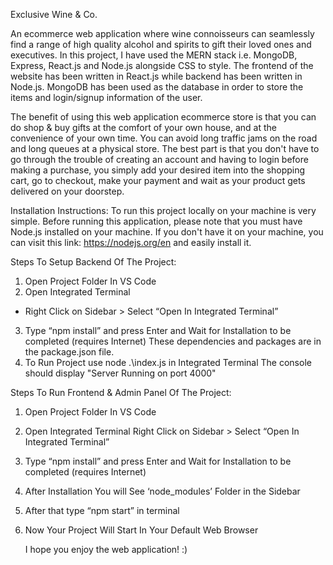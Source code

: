 Exclusive Wine & Co. 

An ecommerce web application where wine connoisseurs can seamlessly find a range of high quality alcohol and spirits to gift their loved ones and executives.
In this project, I have used the MERN stack i.e. MongoDB, Express, React.js and Node.js alongside CSS to style. The frontend of the website has been written in React.js while 
backend has been written in Node.js. MongoDB has been used as the database in order to store the items and login/signup information of the user.

The benefit of using this web application ecommerce store is that you can do shop & buy gifts at the comfort of your own house, and at the convenience of your own time.
You can avoid long traffic jams on the road and long queues at a physical store. 
The best part is that you don't have to go through the trouble of creating an account and having to login before making a purchase, 
you simply add your desired item into the shopping cart, go to checkout, make your payment and wait as your product gets delivered on your doorstep.

Installation Instructions: 
To run this project locally on your machine is very simple. Before running this application, 
please note that you must have Node.js installed on your machine. 
If you don't have it on your machine, you can visit this link: https://nodejs.org/en and easily install it.

Steps To Setup Backend Of The Project:

1. Open Project Folder In VS Code
2. Open Integrated Terminal
- Right Click on Sidebar > Select “Open In Integrated Terminal”
3. Type “npm install” and press Enter and Wait for
Installation to be completed (requires Internet)
These dependencies and packages are in the package.json file.
4. To Run Project use node .\index.js in Integrated Terminal
The console should display "Server Running on port 4000"

Steps To Run Frontend & Admin Panel Of The Project:

1. Open Project Folder In VS Code
2. Open Integrated Terminal
   Right Click on Sidebar > Select “Open In Integrated Terminal”
3. Type “npm install” and press Enter and Wait for
Installation to be completed (requires Internet)
4. After Installation You will See ‘node_modules’ Folder in
the Sidebar
5. After that type “npm start” in terminal
6. Now Your Project Will Start In Your Default Web Browser

   I hope you enjoy the web application! :)
